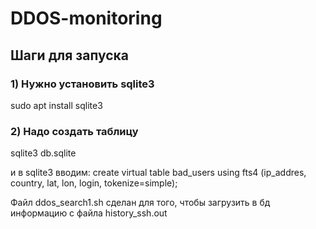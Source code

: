 # DDOS-monitoring

## Шаги для запуска
### 1) Нужно установить sqlite3
sudo apt install sqlite3
### 2) Надо создать таблицу
sqlite3 db.sqlite 
<p>и в sqlite3 вводим: create virtual table bad_users using fts4 (ip_addres, country, lat, lon, login, tokenize=simple);</p>

Файл ddos_search1.sh сделан для того, чтобы загрузить в бд информацию с файла history_ssh.out
